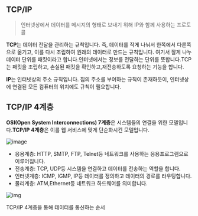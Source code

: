 ## TCP/IP

> 인터넷상에서 데이터를 메시지의 형태로 보내기 위해 IP와 함께 사용하는 프로토콜

**TCP**는 데이터 전달을 관리하는 규칙입니다. 즉, 데이터를 작게 나눠서 한쪽에서 다른쪽으로 옮기고, 이를 다시 조립하여 원래의 데이터로 만드는 규칙입니다. 여기서 잘게 나누 데이터 단위를 패킷이라고 합니다.인터넷에서는 정보를 전달하는 단위를 뜻합니다.TCP는 패킷을 조립하고, 손실된 패킷을 확인하고,재전송하도록 요청하는 기능을 합니다.

**IP**는 인터넷상의 주소 규칙입니다. 집의 주소를 부여하는 규칙이 존재하듯이, 인터넷상에 연결된 모든 컴퓨터의 위치에도 규칙이 필요합니다.

## TCP/IP 4계층

**OSI(Open System Interconnections) 7계층**은 시스템들의 연결을 위한 모델입니다.**TCP/IP 4계층**은 이를 웹 서비스에 맞게 단순화시킨 모델입니다.

![image](https://user-images.githubusercontent.com/53684676/83402512-dca74280-a441-11ea-827f-1b728881c993.png)

- 응용계층: HTTP, SMTP, FTP, Telnet등 네트워크를 사용하는 응용프로그램으로 이루어집니다.
- 전송계층: TCP, UDP등 시스템을 연결하고 데이터를 전송하는 역할을 합니다.
- 인터넷계층: ICMP, IGMP, IP등 데이터를 정의하고 데이터의 경로를 라우팅합니다.
- 물리계층: ATM,Ethernet등 네트워크 하드웨어를 의미합니다.

![img](https://miro.medium.com/max/1316/1*qK2A5ivG6Z9IABU6rgu85g.png)

TCP/IP 4계층을 통해 데이터를 통신하는 순서

